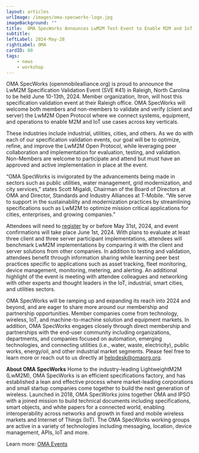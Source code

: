 ```yaml
---
layout: articles
urlImage: /images/oma-specworks-logo.jpg
imageBackground: ""
title:  OMA SpecWorks Announces LwM2M Test Event to Enable M2M and IoT Use Cases
subtitle: 
leftLabel: 2024-May-28
rightLabel: OMA
cardID: 80
tags: 
    - news
    - workshop
---
```


OMA SpecWorks (openmobilealliance.org) is proud to announce the LwM2M Specification Validation Event (SVE #41) in Raleigh, North Carolina to be held June 10-13th, 2024. Member organization, Itron, will host this specification validation event at their Raleigh office. OMA SpecWorks will welcome both members and non-members to validate and verify (client and server) the LwM2M Open Protocol where we connect systems, equipment, and operations to enable M2M and IoT use cases across key verticals. 

<!--more-->

These industries include industrial, utilities, cities, and others. As we do with each of our specification validation events, our goal will be to optimize, refine, and improve the LwM2M Open Protocol, while leveraging peer collaboration and implementation for evaluation, testing, and validation. Non-Members are welcome to participate and attend but must have an approved and active implementation in place at the event.  

“OMA SpecWorks is invigorated by the advancements being made in sectors such as public utilities, water management, grid modernization, and city services,” states Scott Migaldi, Chairman of the Board of Directors at OMA and Director, Standards and Industry Alliances at T-Mobile. “We serve to support in the sustainability and modernization practices by streamlining specifications such as LwM2M to optimize mission critical applications for cities, enterprises, and growing companies.”  

Attendees will need to <a href="https://community.openmobilealliance.org/lwm2m-test-event-sve-41" target="_blank">register</a> by or before May 31st, 2024, and event confirmations will take place June 1st, 2024. With plans to evaluate at least three client and three server participant implementations, attendees will benchmark LwM2M implementations by comparing it with the client and server solutions from other companies. In addition to testing and validation, attendees benefit through information sharing while learning peer best practices specific to applications such as asset tracking, fleet monitoring, device management, monitoring, metering, and alerting. An additional highlight of the event is meeting with attendee colleagues and networking with other experts and thought leaders in the IoT, industrial, smart cities, and utilities sectors.  

OMA SpecWorks will be ramping up and expanding its reach into 2024 and beyond, and are eager to share more around our membership and partnership opportunities. Member companies come from technology, wireless, IoT, and machine-to-machine solution and equipment markets. In addition, OMA SpecWorks engages closely through direct membership and partnerships with the end-user community including organizations, departments, and companies focused on automation, emerging technologies, and connecting utilities (i.e., water, waste, electricity), public works, energy/oil, and other industrial market segments. Please feel free to learn more or reach out to us directly at <a href="mailto:helpdesk@omaorg.org">helpdesk@omaorg.org</a>.</p>

**About OMA SpecWorks**
 Home to the industry-leading LightweightM2M (LwM2M), OMA SpecWorks is an efficient specifications factory, and has established a lean and effective process where market-leading corporations and small startup companies come together to build the next generation of wireless. Launched in 2018, OMA SpecWorks joins together OMA and IPSO with a joined mission to build technical documents including specifications, smart objects, and white papers for a connected world, enabling interoperability across networks and growth in fixed and mobile wireless markets and Internet of Things (IoT). The OMA SpecWorks working groups are active in a variety of technologies including messaging, location, device management, APIs, IoT and more.  

Learn more: <a href="/oma-events">OMA Events</a>
